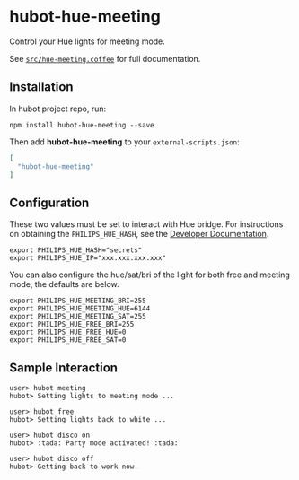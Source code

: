 # hubot-hue-meeting

Control your Hue lights for meeting mode.

See [`src/hue-meeting.coffee`](src/hue-meeting.coffee) for full documentation.

## Installation

In hubot project repo, run:

`npm install hubot-hue-meeting --save`

Then add **hubot-hue-meeting** to your `external-scripts.json`:

```json
[
  "hubot-hue-meeting"
]
```

## Configuration

These two values must be set to interact with Hue bridge. For instructions on obtaining the `PHILIPS_HUE_HASH`, see the [Developer Documentation](http://www.developers.meethue.com/philips-hue-api).

```
export PHILIPS_HUE_HASH="secrets"
export PHILIPS_HUE_IP="xxx.xxx.xxx.xxx"
```
You can also configure the hue/sat/bri of the light for both free and meeting mode, the defaults are below.

```
export PHILIPS_HUE_MEETING_BRI=255
export PHILIPS_HUE_MEETING_HUE=6144
export PHILIPS_HUE_MEETING_SAT=255
export PHILIPS_HUE_FREE_BRI=255
export PHILIPS_HUE_FREE_HUE=0
export PHILIPS_HUE_FREE_SAT=0
```

## Sample Interaction

```
user> hubot meeting
hubot> Setting lights to meeting mode ...

user> hubot free
hubot> Setting lights back to white ...

user> hubot disco on
hubot> :tada: Party mode activated! :tada:

user> hubot disco off
hubot> Getting back to work now.
```
